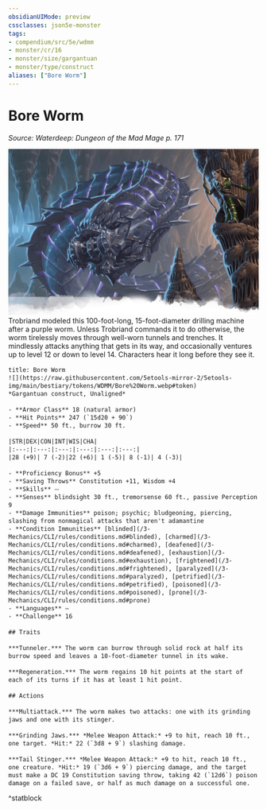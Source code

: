 ```yaml
---
obsidianUIMode: preview
cssclasses: json5e-monster
tags:
- compendium/src/5e/wdmm
- monster/cr/16
- monster/size/gargantuan
- monster/type/construct
aliases: ["Bore Worm"]
---
```

# Bore Worm
*Source: Waterdeep: Dungeon of the Mad Mage p. 171*  

![](https://raw.githubusercontent.com/5etools-mirror-2/5etools-img/main/bestiary/WDMM/041-13-01.webp#right)  
Trobriand modeled this 100-foot-long, 15-foot-diameter drilling machine after a purple worm. Unless Trobriand commands it to do otherwise, the worm tirelessly moves through well-worn tunnels and trenches. It mindlessly attacks anything that gets in its way, and occasionally ventures up to level 12 or down to level 14. Characters hear it long before they see it.


```ad-statblock
title: Bore Worm
![](https://raw.githubusercontent.com/5etools-mirror-2/5etools-img/main/bestiary/tokens/WDMM/Bore%20Worm.webp#token)
*Gargantuan construct, Unaligned*

- **Armor Class** 18 (natural armor)
- **Hit Points** 247 (`15d20 + 90`) 
- **Speed** 50 ft., burrow 30 ft.

|STR|DEX|CON|INT|WIS|CHA|
|:---:|:---:|:---:|:---:|:---:|:---:|
|28 (+9)| 7 (-2)|22 (+6)| 1 (-5)| 8 (-1)| 4 (-3)|

- **Proficiency Bonus** +5
- **Saving Throws** Constitution +11, Wisdom +4
- **Skills** ⏤
- **Senses** blindsight 30 ft., tremorsense 60 ft., passive Perception 9
- **Damage Immunities** poison; psychic; bludgeoning, piercing, slashing from nonmagical attacks that aren't adamantine
- **Condition Immunities** [blinded](/3-Mechanics/CLI/rules/conditions.md#blinded), [charmed](/3-Mechanics/CLI/rules/conditions.md#charmed), [deafened](/3-Mechanics/CLI/rules/conditions.md#deafened), [exhaustion](/3-Mechanics/CLI/rules/conditions.md#exhaustion), [frightened](/3-Mechanics/CLI/rules/conditions.md#frightened), [paralyzed](/3-Mechanics/CLI/rules/conditions.md#paralyzed), [petrified](/3-Mechanics/CLI/rules/conditions.md#petrified), [poisoned](/3-Mechanics/CLI/rules/conditions.md#poisoned), [prone](/3-Mechanics/CLI/rules/conditions.md#prone)
- **Languages** —
- **Challenge** 16

## Traits

***Tunneler.*** The worm can burrow through solid rock at half its burrow speed and leaves a 10-foot-diameter tunnel in its wake.

***Regeneration.*** The worm regains 10 hit points at the start of each of its turns if it has at least 1 hit point.

## Actions

***Multiattack.*** The worm makes two attacks: one with its grinding jaws and one with its stinger.

***Grinding Jaws.*** *Melee Weapon Attack:* +9 to hit, reach 10 ft., one target. *Hit:* 22 (`3d8 + 9`) slashing damage.

***Tail Stinger.*** *Melee Weapon Attack:* +9 to hit, reach 10 ft., one creature. *Hit:* 19 (`3d6 + 9`) piercing damage, and the target must make a DC 19 Constitution saving throw, taking 42 (`12d6`) poison damage on a failed save, or half as much damage on a successful one.
```
^statblock